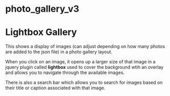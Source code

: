 # photo_gallery_v3

<h1>Lightbox Gallery</h1>

<p>This shows a display of images (can adjust depending on how many photos are added to the json file) in a photo gallery layout.</p>
<p>When you click on an image, it opens up a larger size of that image in a jquery plugin called <b>lightbox</b> used to cover the background wtih an overlay and allows you to navigate through the available images.</p>
<p>There is also a search bar which allows you to search for images based on their title or caption associated with that image.</p>
